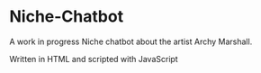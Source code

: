 # Niche-Chatbot

A work in progress Niche chatbot about the artist Archy Marshall.

Written in HTML and scripted with JavaScript

